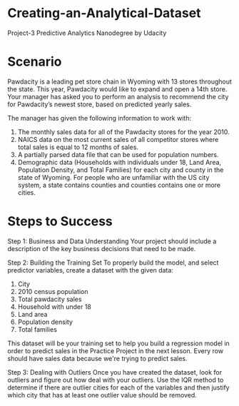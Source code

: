 # Creating-an-Analytical-Dataset
Project-3 Predictive Analytics Nanodegree by Udacity

# Scenario
Pawdacity is a leading pet store chain in Wyoming with 13 stores throughout the state. This year, Pawdacity would like to expand and open a 14th store. Your manager has asked you to perform an analysis to recommend the city for Pawdacity’s newest store, based on predicted yearly sales.

The manager has given the following information to work with:
1. The monthly sales data for all of the Pawdacity stores for the year 2010.
2. NAICS data on the most current sales of all competitor stores where total sales is equal to 12 months of sales.
3. A partially parsed data file that can be used for population numbers.
4. Demographic data (Households with individuals under 18, Land Area, Population Density, and Total Families) for each city and county in    the state of Wyoming. For people who are unfamiliar with the US city system, a state contains counties and counties contains one or more cities.

# Steps to Success
Step 1: Business and Data Understanding
Your project should include a description of the key business decisions that need to be made.

Step 2: Building the Training Set
To properly build the model, and select predictor variables, create a dataset with the given data:
1. City
2. 2010 census population
3. Total pawdacity sales
4. Household with under 18
5. Land area
6. Population density
7. Total families

This dataset will be your training set to help you build a regression model in order to predict sales in the Practice Project in the next lesson. Every row should have sales data because we're trying to predict sales.

Step 3: Dealing with Outliers
Once you have created the dataset, look for outliers and figure out how deal with your outliers. Use the IQR method to determine if there are outlier cities for each of the variables and then justify which city that has at least one outlier value should be removed.
